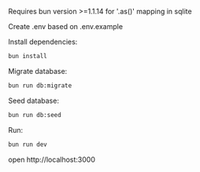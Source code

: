 Requires bun version >=1.1.14 for '.as()' mapping in sqlite

Create .env based on .env.example

Install dependencies:

```sh
bun install
```

Migrate database:

```sh
bun run db:migrate
```

Seed database:

```sh
bun run db:seed
```

Run:

```sh
bun run dev
```

open http://localhost:3000
